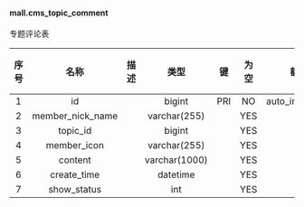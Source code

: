 #### mall.cms_topic_comment 
专题评论表

| 序号 | 名称 | 描述 | 类型 | 键 | 为空 | 额外 | 默认值 |
| :--: | :--: | :--: | :--: | :--: | :--: | :--: | :--: |
| 1 | id |  | bigint | PRI | NO | auto_increment |  |
| 2 | member_nick_name |  | varchar(255) |  | YES |  |  |
| 3 | topic_id |  | bigint |  | YES |  |  |
| 4 | member_icon |  | varchar(255) |  | YES |  |  |
| 5 | content |  | varchar(1000) |  | YES |  |  |
| 6 | create_time |  | datetime |  | YES |  |  |
| 7 | show_status |  | int |  | YES |  |  |
